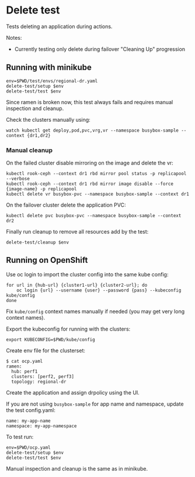 <!--
SPDX-FileCopyrightText: The RamenDR authors
SPDX-License-Identifier: Apache-2.0
-->

# Delete test

Tests deleting an application during actions.

Notes:

- Currently testing only delete during failover "Cleaning Up" progression

## Running with minikube

```
env=$PWD/test/envs/regional-dr.yaml
delete-test/setup $env
delete-test/test $env
```

Since ramen is broken now, this test always fails and requires manual
inspection and cleanup.

Check the clusters manually using:

```
watch kubectl get deploy,pod,pvc,vrg,vr --namespace busybox-sample --context {dr1,dr2}
```

### Manual cleanup

On the failed cluster disable mirroring on the image and delete the vr:

```
kubectl rook-ceph --context dr1 rbd mirror pool status -p replicapool --verbose
kubectl rook-ceph --context dr1 rbd mirror image disable --force {image-name} -p replicapool
kubectl delete vr busybox-pvc --namespace busybox-sample --context dr1
```

On the failover cluster delete the application PVC:

```
kubectl delete pvc busybox-pvc --namespace busybox-sample --context dr2
```

Finally run cleanup to remove all resources add by the test:

```
delete-test/cleanup $env
```

## Running on OpenShift

Use oc login to import the cluster config into the same kube config:

```
for url in {hub-url} {cluster1-url} {cluster2-url}; do
    oc login {url} --username {user} --password {pass} --kubeconfig kube/config
done
```

Fix `kube/config` context names manually if needed (you may get very
long context names).

Export the kubeconfig for running with the clusters:

```
export KUBECONFIG=$PWD/kube/config
```

Create env file for the clusterset:

```
$ cat ocp.yaml
ramen:
  hub: perf1
  clusters: [perf2, perf3]
  topology: regional-dr
```

Create the application and assign drpolicy using the UI.

If you are not using `busybox-sample` for app name and namespace, update
the test config.yaml:

```
name: my-app-name
namespace: my-app-namespace
```

To test run:

```
env=$PWD/ocp.yaml
delete-test/setup $env
delete-test/test $env
```

Manual inspection and cleanup is the same as in minikube.
